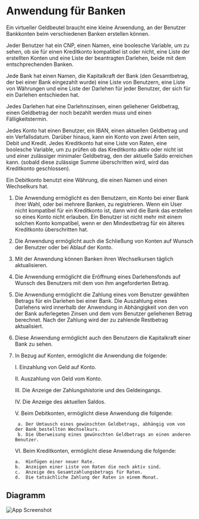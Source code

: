 # Anwendung für Banken

Ein virtueller Geldbeutel braucht eine kleine Anwendung, an der Benutzer Bankkonten beim verschiedenen Banken erstellen können.

Jeder Benutzer hat ein CNP, einen Namen, eine boolesche Variable, um zu sehen, ob sie für einen Kreditkonto kompatibel ist oder nicht, eine Liste der erstellten Konten und eine Liste der beantragten Darlehen, beide mit dem entschprechenden Banken.

Jede Bank hat einen Namen, die Kapitalkraft der Bank (den Gesamtbetrag, der bei einer Bank eingezahlt wurde) eine Liste von Benutzern, eine Liste von Währungen und eine Liste der Darlehen für jeder Benutzer, der sich für ein Darlehen entschieden hat.

Jedes Darlehen hat eine Darlehnszinsen, einen geliehener Geldbetrag, einen Geldbetrag der noch bezahlt werden muss und einen Fälligkeitstermin.

Jedes Konto hat einen Benutzer, ein IBAN, einen aktuellen Geldbetrag und ein Verfallsdatum. Darüber hinaus, kann ein Konto von zwei Arten sein, Debit und Kredit. Jedes Kreditkonto hat eine Liste von Raten, eine boolesche Variable, um zu prüfen ob das Kreditkonto aktiv oder nicht ist und einer zulässiger minimaler Geldbetrag, den der aktuelle Saldo erreichen kann. (sobald diese zulässige Summe überschritten wird, wird das Kreditkonto geschlossen).

Ein Debitkonto benutzt eine Währung, die einen Namen und einen Wechselkurs hat.

1.	Die Anwendung ermöglicht es den Benutzern, ein Konto bei einer Bank ihrer Wahl, oder bei mehrere Banken, zu registrieren. Wenn ein User nicht kompatibel für ein Kreditkonto ist, dann wird die Bank das erstellen so eines Konto nicht erlauben. Ein Benutzer ist nicht mehr mit einem solchen Konto kompatibel, wenn er den Mindestbetrag für ein älteres Kreditkonto überschritten hat.

2.	Die Anwendung ermöglicht auch die Schließung von Konten auf Wunsch der Benutzer oder bei Ablauf der Konto.

3.	Mit der Anwendung können Banken ihren Wechselkursen täglich aktualisieren.

4.	Die Anwendung ermöglicht die Eröffnung eines Darlehensfonds auf Wunsch des Benutzers mit dem von ihm angeforderten Betrag.

5.	Die Anwendung ermöglicht die Zahlung eines vom Benutzer gewählten Betrags für ein Darlehen bei einer Bank. Die Auszahlung eines Darlehens wird innerhalb der Anwendung in Abhängigkeit von den von der Bank auferlegeten Zinsen und dem vom Benutzer geliehenen Betrag berechnet. Nach der Zahlung wird der zu zahlende Restbetrag aktualisiert.

6.	Diese Anwendung ermöglicht auch den Benutzern die Kapitalkraft einer Bank zu sehen.

7.	In Bezug auf Konten, ermöglicht die Anwendung die folgende:

    I.	Einzahlung von Geld auf Konto.

    II.	Auszahlung von Geld vom Konto.

    III.	Die Anzeige der Zahlungshistorie und des Geldeingangs.

    IV.	Die Anzeige des aktuellen Saldos.

    V.	Beim Debitkonten, ermöglicht diese Anwendung die folgende:


         a.	Der Umtausch eines gewünschten Geldbetrags, abhängig vom von der Bank bestellten Wechselkurs.
         b.	Die Überweisung eines gewünschten Geldbetrags an einen anderen Benutzer.
 
    VI.	Beim Kreditkonten, ermöglicht diese Anwendung die folgende:

        a.	Hinfügen einer neuer Rate.
        b.	Anzeigen einer Liste von Raten die noch aktiv sind.
        c.	Anzeige des Gesamtzahlungsbetrags für Raten.
        d.	Die tatsächliche Zahlung der Raten in einem Monat.


## Diagramm
![App Screenshot](https://i.imgur.com/yp4FnBk.jpeg)